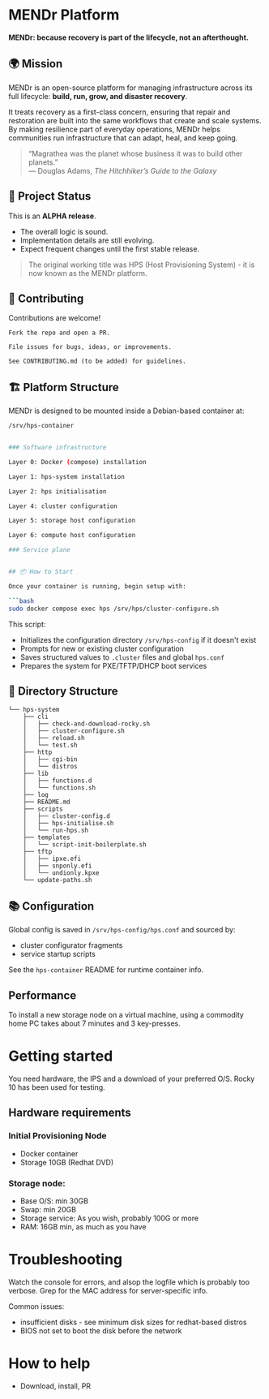 # MENDr Platform  

**MENDr: because recovery is part of the lifecycle, not an afterthought.**  


## 🌍 Mission  

MENDr is an open-source platform for managing infrastructure across its full lifecycle: **build, run, grow, and disaster recovery**.  

It treats recovery as a first-class concern, ensuring that repair and restoration are built into the same workflows that create and scale systems.  
By making resilience part of everyday operations, MENDr helps communities run infrastructure that can adapt, heal, and keep going.  

> “Magrathea was the planet whose business it was to build other planets.”  
> — Douglas Adams, *The Hitchhiker’s Guide to the Galaxy*  

## 📌 Project Status  

This is an **ALPHA release**.  

- The overall logic is sound.  
- Implementation details are still evolving.  
- Expect frequent changes until the first stable release.  

> The original working title was HPS (Host Provisioning System) -  it is now known as the MENDr platform.


## 🤝 Contributing

Contributions are welcome!

    Fork the repo and open a PR.

    File issues for bugs, ideas, or improvements.

    See CONTRIBUTING.md (to be added) for guidelines.


## 🏗️ Platform Structure  

MENDr is designed to be mounted inside a Debian-based container at:  

```bash
/srv/hps-container


### Software infrastructure

Layer 0: Docker (compose) installation

Layer 1: hps-system installation

Layer 2: hps initialisation

Layer 4: cluster configuration

Layer 5: storage host configuration

Layer 6: compute host configuration

### Service plane


## 📦 How to Start

Once your container is running, begin setup with:

```bash
sudo docker compose exec hps /srv/hps/cluster-configure.sh
```

This script:
- Initializes the configuration directory `/srv/hps-config` if it doesn't exist
- Prompts for new or existing cluster configuration
- Saves structured values to `.cluster` files and global `hps.conf`
- Prepares the system for PXE/TFTP/DHCP boot services

## 📁 Directory Structure

```
└── hps-system
    ├── cli
    │   ├── check-and-download-rocky.sh
    │   ├── cluster-configure.sh
    │   ├── reload.sh
    │   └── test.sh
    ├── http
    │   ├── cgi-bin
    │   └── distros
    ├── lib
    │   ├── functions.d
    │   └── functions.sh
    ├── log
    ├── README.md
    ├── scripts
    │   ├── cluster-config.d
    │   ├── hps-initialise.sh
    │   └── run-hps.sh
    ├── templates
    │   └── script-init-boilerplate.sh
    ├── tftp
    │   ├── ipxe.efi
    │   ├── snponly.efi
    │   └── undionly.kpxe
    └── update-paths.sh

```



## 📚 Configuration

Global config is saved in `/srv/hps-config/hps.conf` and sourced by:
- cluster configurator fragments
- service startup scripts

See the `hps-container` README for runtime container info.

## Performance

To install a new storage node on a virtual machine, using a commodity home PC takes about 7 minutes and 3 key-presses.


# Getting started

You need hardware, the IPS and a download of your preferred O/S. Rocky 10 has been used for testing.

## Hardware requirements

### Initial Provisioning Node

- Docker container
- Storage 10GB (Redhat DVD)

### Storage node:

- Base O/S: min 30GB
- Swap: min 20GB
- Storage service: As you wish, probably 100G or more
- RAM: 16GB min, as much as you have


# Troubleshooting

Watch the console for errors, and alsop the logfile which is probably too verbose. Grep for the MAC address for server-specific info.

Common issues:

- insufficient disks - see minimum disk sizes for redhat-based distros
- BIOS not set to boot the disk before the network


# How to help

- Download, install, PR


